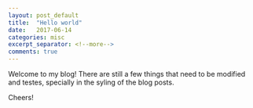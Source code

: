```yaml
---
layout: post_default
title:  "Hello world"
date:   2017-06-14
categories: misc
excerpt_separator: <!--more-->
comments: true
---
```

Welcome to my blog! There are still a few things that need to be modified and testes, specially in the syling of the blog posts.

Cheers!